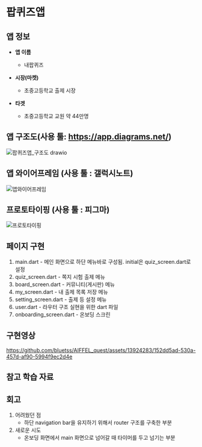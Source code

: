 # 팝퀴즈앱        

## 앱 정보

- **앱 이름** 

  - 내팝퀴즈    

- **시장(마켓)**  

  - 초중고등학교 출제 시장

- **타겟**  

  - 초중고등학교 교원 약 44만명



## 앱 구조도(사용 툴: https://app.diagrams.net/)
![팝퀴즈앱_구조도 drawio](https://github.com/bluetss/AIFFEL_quest/assets/13924283/5a3cc01f-4874-4fed-aaac-8b79df9d1cd2)




## 앱 와이어프레임 (사용 툴 : 갤럭시노트)
![앱와이어프레임](https://github.com/bluetss/AIFFEL_quest/assets/13924283/620c06cd-9a74-4931-a2d4-53d3001fbb40)



## 프로토타이핑 (사용 툴 : 피그마)
![프로토타이핑](https://github.com/bluetss/AIFFEL_quest/assets/13924283/f96b60e3-4d5a-49dc-bd77-3f5f375deefe)




## 페이지 구현
1. main.dart - 메인 화면으로 하단 메뉴바로 구성됨. initial은 quiz_screen.dart로 설정
2. quiz_screen.dart - 쪽지 시험 출제 메뉴
3. board_screen.dart - 커뮤니티(게시판) 메뉴
4. my_screen.dart - 내 출제 목록 저장 메뉴
5. setting_screen.dart - 출제 등 설정 메뉴
6. user.dart - 라우터 구조 실현을 위한 dart 파일
7. onboarding_screen.dart - 온보딩 스크린



## 구현영상 
https://github.com/bluetss/AIFFEL_quest/assets/13924283/152dd5ad-530a-457d-af90-5994f9ec2d4e




## 참고 학습 자료 


## 회고
1. 어려웠던 점
    - 하단 navigation bar을 유지하기 위해서 router 구조를 구축한 부분
2. 새로운 시도
    - 온보딩 화면에서 main 화면으로 넘어갈 때 타이머를 두고 넘기는 부분
